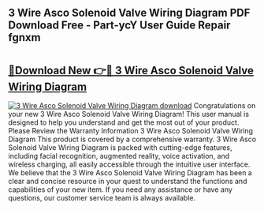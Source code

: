 ## 3 Wire Asco Solenoid Valve Wiring Diagram PDF Download Free - Part-ycY User Guide Repair fgnxm

# <h2><a href="http://dft8uv7.blite.top/?on=3+Wire+Asco+Solenoid+Valve+Wiring+Diagram">🔗Download New 👉🔴 3 Wire Asco Solenoid Valve Wiring Diagram</a></h2>

[![3 Wire Asco Solenoid Valve Wiring Diagram download](https://i.imgur.com/lujVjoI.png)](http://dft8uv7.blite.top/?on=3+Wire+Asco+Solenoid+Valve+Wiring+Diagram)
Congratulations on your new 3 Wire Asco Solenoid Valve Wiring Diagram! This user manual is designed to help you understand and get the most out of your product. Please Review the Warranty Information 3 Wire Asco Solenoid Valve Wiring Diagram This product is covered by a comprehensive warranty. 3 Wire Asco Solenoid Valve Wiring Diagram is packed with cutting-edge features, including facial recognition, augmented reality, voice activation, and wireless charging, all easily accessible through the intuitive user interface. We believe that the 3 Wire Asco Solenoid Valve Wiring Diagram has been a clear and concise resource in your quest to understand the functions and capabilities of your new item. If you need any assistance or have any questions, our customer service team is always available.
